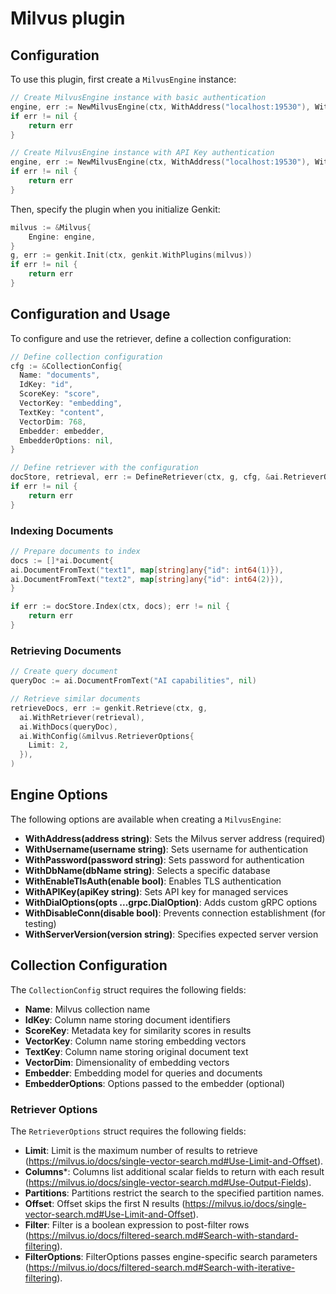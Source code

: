 # Milvus plugin

## Configuration

To use this plugin, first create a `MilvusEngine` instance:

```go
// Create MilvusEngine instance with basic authentication
engine, err := NewMilvusEngine(ctx, WithAddress("localhost:19530"), WithUsername("username"), WithPassword("password"))
if err != nil {
    return err
}
```

```go
// Create MilvusEngine instance with API Key authentication
engine, err := NewMilvusEngine(ctx, WithAddress("localhost:19530"), WithAPIKey("APIKey"))
if err != nil {
    return err
}
```

Then, specify the plugin when you initialize Genkit:

```go
milvus := &Milvus{
    Engine: engine,
}
g, err := genkit.Init(ctx, genkit.WithPlugins(milvus))
if err != nil {
    return err
}
```

## Configuration and Usage

To configure and use the retriever, define a collection configuration:

```go
// Define collection configuration
cfg := &CollectionConfig{
  Name: "documents",
  IdKey: "id",
  ScoreKey: "score",
  VectorKey: "embedding",
  TextKey: "content",
  VectorDim: 768,
  Embedder: embedder,
  EmbedderOptions: nil,
}

// Define retriever with the configuration
docStore, retrieval, err := DefineRetriever(ctx, g, cfg, &ai.RetrieverOptions{})
if err != nil {
    return err
}
```

### Indexing Documents

```go
// Prepare documents to index
docs := []*ai.Document{
ai.DocumentFromText("text1", map[string]any{"id": int64(1)}),
ai.DocumentFromText("text2", map[string]any{"id": int64(2)}),
}

if err := docStore.Index(ctx, docs); err != nil {
    return err
}
```

### Retrieving Documents

```go
// Create query document
queryDoc := ai.DocumentFromText("AI capabilities", nil)

// Retrieve similar documents
retrieveDocs, err := genkit.Retrieve(ctx, g,
  ai.WithRetriever(retrieval),
  ai.WithDocs(queryDoc),
  ai.WithConfig(&milvus.RetrieverOptions{
    Limit: 2,
  }),
)
```

## Engine Options

The following options are available when creating a `MilvusEngine`:

- **WithAddress(address string)**: Sets the Milvus server address (required)
- **WithUsername(username string)**: Sets username for authentication
- **WithPassword(password string)**: Sets password for authentication
- **WithDbName(dbName string)**: Selects a specific database
- **WithEnableTlsAuth(enable bool)**: Enables TLS authentication
- **WithAPIKey(apiKey string)**: Sets API key for managed services
- **WithDialOptions(opts ...grpc.DialOption)**: Adds custom gRPC options
- **WithDisableConn(disable bool)**: Prevents connection establishment (for
  testing)
- **WithServerVersion(version string)**: Specifies expected server version

## Collection Configuration

The `CollectionConfig` struct requires the following fields:

- **Name**: Milvus collection name
- **IdKey**: Column name storing document identifiers
- **ScoreKey**: Metadata key for similarity scores in results
- **VectorKey**: Column name storing embedding vectors
- **TextKey**: Column name storing original document text
- **VectorDim**: Dimensionality of embedding vectors
- **Embedder**: Embedding model for queries and documents
- **EmbedderOptions**: Options passed to the embedder (optional)

### Retriever Options

The `RetrieverOptions` struct requires the following fields:

- **Limit**: Limit is the maximum number of results to retrieve (https://milvus.io/docs/single-vector-search.md#Use-Limit-and-Offset).
- **Columns***: Columns list additional scalar fields to return with each result (https://milvus.io/docs/single-vector-search.md#Use-Output-Fields).
- **Partitions**: Partitions restrict the search to the specified partition names.
- **Offset**: Offset skips the first N results (https://milvus.io/docs/single-vector-search.md#Use-Limit-and-Offset).
- **Filter**: Filter is a boolean expression to post-filter rows (https://milvus.io/docs/filtered-search.md#Search-with-standard-filtering).
- **FilterOptions**: FilterOptions passes engine-specific search parameters (https://milvus.io/docs/filtered-search.md#Search-with-iterative-filtering).
